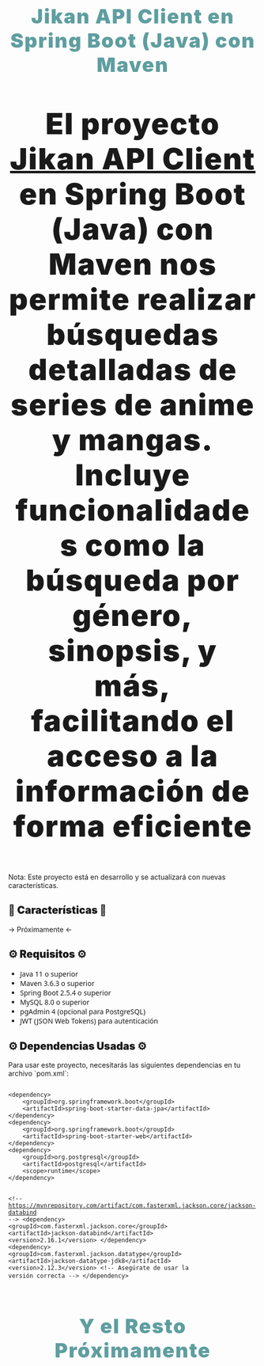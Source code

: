 <h1 align="center" style="font-weight: 900; font-size: 40px; letter-spacing: 2px; color: cadetblue;">Jikan API Client en Spring Boot (Java) con Maven</h1>
<p align="center" style="font-weight: 900; font-size: 59px; letter-spacing: 2px; aling-text:center;" >El proyecto <a href="http://jikan.moe" target="_blank">Jikan API Client</a> en Spring Boot (Java) con Maven nos permite realizar búsquedas detalladas de series de anime y mangas. 
  Incluye funcionalidades como la búsqueda por género, sinopsis, y más, facilitando el acceso a la información de forma eficiente</p>

  
<p>Nota: Este proyecto está en desarrollo y se actualizará con nuevas características.</p>

<h2 style="font-weight: 900;">📖 Características 📖</h2>
  <p> -> Próximamente <- </p>

<h2 style="font-weight: 900;">⚙️ Requisitos ⚙️</h2>
<ul style="font-weight: 500; font-family: system-ui;">
    <li>Java 11 o superior</li>
    <li>Maven 3.6.3 o superior</li>
    <li>Spring Boot 2.5.4 o superior</li>
    <li>MySQL 8.0 o superior</li>
    <li>pgAdmin 4 (opcional para PostgreSQL)</li>
  <li>JWT (JSON Web Tokens) para autenticación</li>
</ul>

<h2 style="font-weight: 900;">⚙️ Dependencias Usadas ⚙️</h2>
<p>Para usar este proyecto, necesitarás las siguientes dependencias en tu archivo `pom.xml`:</p>
<pre>
<code>
&lt;dependency&gt;
    &lt;groupId&gt;org.springframework.boot&lt;/groupId&gt;
    &lt;artifactId&gt;spring-boot-starter-data-jpa&lt;/artifactId&gt;
&lt;/dependency&gt;
&lt;dependency&gt;
    &lt;groupId&gt;org.springframework.boot&lt;/groupId&gt;
    &lt;artifactId&gt;spring-boot-starter-web&lt;/artifactId&gt;
&lt;/dependency&gt;
&lt;dependency&gt;
    &lt;groupId&gt;org.postgresql&lt;/groupId&gt;
    &lt;artifactId&gt;postgresql&lt;/artifactId&gt;
    &lt;scope&gt;runtime&lt;/scope&gt;
&lt;/dependency&gt;

&lt;!-- https://mvnrepository.com/artifact/com.fasterxml.jackson.core/jackson-databind --&gt;
&lt;dependency&gt;
      &lt;groupId&gt;com.fasterxml.jackson.core&lt;/groupId&gt;
      &lt;artifactId&gt;jackson-databind&lt;/artifactId&gt;
      &lt;version&gt;2.16.1&lt;/version&gt;
&lt;/dependency&gt;
&lt;dependency&gt;
      &lt;groupId&gt;com.fasterxml.jackson.datatype&lt;/groupId&gt;
      &lt;artifactId&gt;jackson-datatype-jdk8&lt;/artifactId&gt;
      &lt;version&gt;2.12.3&lt;/version&gt; &lt;!-- Asegúrate de usar la versión correcta --&gt;
&lt;/dependency&gt;
</code>
</pre>

<h1 align="center" style="font-weight: 900; font-size: 40px; letter-spacing: 2px; color: cadetblue;">Y el Resto Próximamente</h1>
